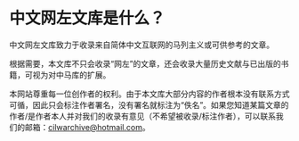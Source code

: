 # 中文网左文库是什么？

中文网左文库致力于收录来自简体中文互联网的马列主义或可供参考的文章。

根据需要，本文库不只会收录“网左”的文章，还会收录大量历史文献与已出版的书籍，可视为对中马库的扩展。

本网站尊重每一位创作者的权利。由于本文库大部分内容的作者根本没有联系方式可循，因此只会标注作者署名，没有署名就标注为“佚名”。如果您知道某篇文章的作者/是作者本人并对我们的收录有意见（不希望被收录/标注作者），可以联系我们的邮箱：cilwarchive@hotmail.com。
